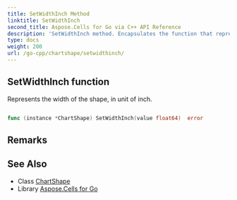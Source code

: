 ```yaml
---
title: SetWidthInch Method 
linktitle: SetWidthInch
second_title: Aspose.Cells for Go via C++ API Reference
description: 'SetWidthInch method. Encapsulates the function that represents setwidthinch in Go.'
type: docs
weight: 200
url: /go-cpp/chartshape/setwidthinch/
---
```


## SetWidthInch function

Represents the width of the shape, in unit of inch.

```go

func (instance *ChartShape) SetWidthInch(value float64)  error

```

## Remarks


## See Also

* Class [ChartShape](../)
* Library [Aspose.Cells for Go](../../)
